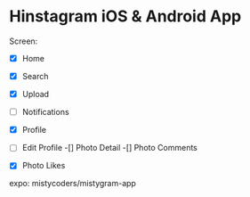 # Hinstagram iOS & Android App

Screen:
-[x] Home
-[x] Search
-[x] Upload
-[ ] Notifications
-[x] Profile
-[ ] Edit Profile
-[] Photo Detail
-[] Photo Comments
-[x] Photo Likes


expo: mistycoders/mistygram-app
